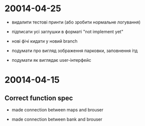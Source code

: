 ﻿# 20014-04-25

- видалити тестові принти (або зробити нормальне логування)

- підписати усі заглушки в форматі "not implement yet"

- нові фічі кидати у новий branch

- подумати про вигляд зображення парковки, заповнення ітд 

- подумати як виглядає user-інтерфейс


# 20014-04-15

## Correct function spec

- made connection between maps and brouser

- made connection between bank and brouser
